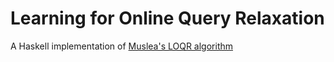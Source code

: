 # Learning for Online Query Relaxation
A Haskell implementation of [Muslea's LOQR algorithm](http://webpages.uncc.edu/ras/Muslea-paper.pdf)
